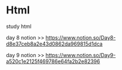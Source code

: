 # Html
study html


day 8 notion >> https://www.notion.so/Day8-d8e37ceb8a2e43d0862da969815d1dca


day 9 notion >> https://www.notion.so/Day9-a520c1e2125f469786e64fa2b2e82396
